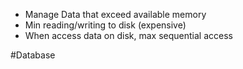 
- Manage Data that exceed available memory
- Min reading/writing to disk (expensive)
- When access data on disk, max sequential access

#Database